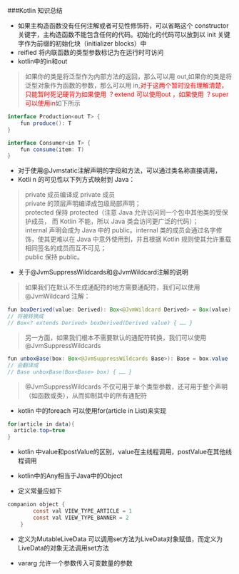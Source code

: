 ###Kotlin 知识总结

* 如果主构造函数没有任何注解或者可见性修饰符，可以省略这个 constructor 关键字，主构造函数不能包含任何的代码。初始化的代码可以放到以 init 关键字作为前缀的初始化块（initializer blocks）中
* reified 将内联函数的类型参数标记为在运行时可访问
* kotlin中的in和out

>如果你的类是将泛型作为内部方法的返回，那么可以用 out,如果你的类是将泛型对象作为函数的参数，那么可以用 in,<font color=red>对于这两个暂时没有理解清楚，只能暂时死记硬背为如果使用 ？extend 可以使用out ，如果使用 ？super 可以使用in</font>如下所示

```java
interface Production<out T> {
    fun produce(): T
}

interface Consumer<in T> {
    fun consume(item: T)
}
```

* 对于使用@Jvmstatic注解声明的字段和方法，可以通过类名称直接调用，
* Kotli n 的可见性以下列方式映射到 Java：

>private 成员编译成 private 成员</br>
private 的顶层声明编译成包级局部声明；</br>
protected 保持 protected（注意 Java 允许访问同一个包中其他类的受保护成员， 而 Kotlin 不能，所以 Java 类会访问更广泛的代码）；</br>
internal 声明会成为 Java 中的 public。internal 类的成员会通过名字修饰，使其更难以在 Java 中意外使用到，并且根据 Kotlin 规则使其允许重载相同签名的成员而互不可见；</br>
public 保持 public。

* 关于@JvmSuppressWildcards和@JvmWildcard注解的说明<br/>

>如果我们在默认不生成通配符的地方需要通配符，我们可以使用 @JvmWildcard 注解：

```java
fun boxDerived(value: Derived): Box<@JvmWildcard Derived> = Box(value)
// 将被转换成
// Box<? extends Derived> boxDerived(Derived value) { …… }
```
>另一方面，如果我们根本不需要默认的通配符转换，我们可以使用@JvmSuppressWildcards

```java
fun unboxBase(box: Box<@JvmSuppressWildcards Base>): Base = box.value
// 会翻译成
// Base unboxBase(Box<Base> box) { …… }
```
>@JvmSuppressWildcards 不仅可用于单个类型参数，还可用于整个声明（如函数或类），从而抑制其中的所有通配符


* kotlin 中的foreach 可以使用for(article in List)来实现

```java
for(article in data){
  article.top=true
}
```

* kotlin 中value和postValue的区别，value在主线程调用，postValue在其他线程调用

* kotlin中的Any相当于Java中的Object

* 定义常量应如下

```java
companion object {
        const val VIEW_TYPE_ARTICLE = 1
        const val VIEW_TYPE_BANNER = 2
    }
```

* 定义为MutableLiveData 可以调用set方法为LiveData对象赋值，而定义为LiveData的对象无法调用set方法

* vararg  允许一个参数传入可变数量的参数
